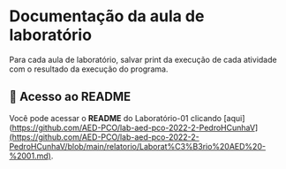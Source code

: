 # Documentação da aula de laboratório

Para cada aula de laboratório, salvar print da execução de cada atividade com o resultado da execução do programa.

## 📁 Acesso ao **README**
Você pode acessar o **README** do Laboratório-01 clicando [aqui](https://github.com/AED-PCO/lab-aed-pco-2022-2-PedroHCunhaV](https://github.com/AED-PCO/lab-aed-pco-2022-2-PedroHCunhaV/blob/main/relatorio/Laborat%C3%B3rio%20AED%20-%2001.md).
